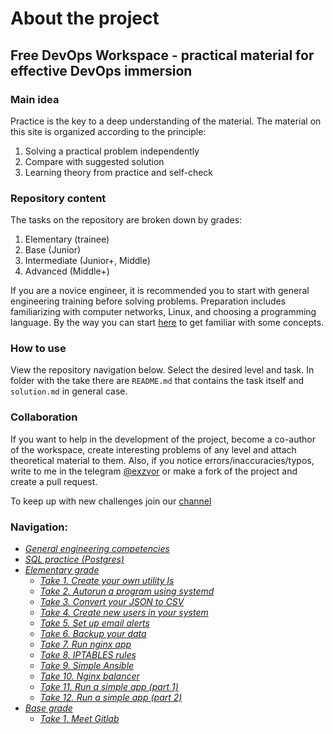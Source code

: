 # About the project

## Free DevOps Workspace - practical material for effective DevOps immersion

### Main idea
Practice is the key to a deep understanding of the material. The material on this site is organized according to the principle:
1) Solving a practical problem independently
2) Compare with suggested solution
3) Learning theory from practice and self-check

### Repository content
The tasks on the repository are broken down by grades:
1) Elementary (trainee)
2) Base (Junior)
3) Intermediate (Junior+, Middle)
4) Advanced (Middle+)

If you are a novice engineer, it is recommended you to start with general engineering training before solving problems. Preparation includes familiarizing with computer networks,
Linux, and choosing a programming language. By the way you can start [here](https://github.com/exzvor/freedevopsworkspace/blob/main/intro/intro.md) to get familiar with some concepts.

### How to use
View the repository navigation below. Select the desired level and task. In folder with the take there are `README.md` that contains the task itself and `solution.md` in general case.

### Collaboration
If you want to help in the development of the project, become a co-author of the workspace,
create interesting problems of any level and attach theoretical material to them.
Also, if you notice errors/inaccuracies/typos, write to me in the telegram [@exzvor](https://t.me/exzvor) or make a fork of the project and create a pull request.

To keep up with new challenges join our [channel](https://t.me/freedevopsworkspace)

### Navigation:
- *[General engineering competencies](https://github.com/exzvor/freedevopsworkspace/blob/main/intro)*
- *[SQL practice (Postgres)](https://github.com/exzvor/freedevopsworkspace/tree/main/postgres)*
- *[Elementary grade](https://github.com/exzvor/freedevopsworkspace/tree/main/devops_grades/elementary_grade)*
    - *[Take 1. Create your own utility ls](https://github.com/exzvor/freedevopsworkspace/tree/main/devops_grades/elementary_grade/take_01)*
    - *[Take 2. Autorun a program using systemd](https://github.com/exzvor/freedevopsworkspace/tree/main/devops_grades/elementary_grade/take_02)*
    - *[Take 3. Convert your JSON to CSV](https://github.com/exzvor/freedevopsworkspace/tree/main/devops_grades/elementary_grade/take_03)*
    - *[Take 4. Create new users in your system](https://github.com/exzvor/freedevopsworkspace/tree/main/devops_grades/elementary_grade/take_04)*
    - *[Take 5. Set up email alerts](https://github.com/exzvor/freedevopsworkspace/tree/main/devops_grades/elementary_grade/take_05)*
    - *[Take 6. Backup your data](https://github.com/exzvor/freedevopsworkspace/tree/main/devops_grades/elementary_grade/take_06)*
    - *[Take 7. Run nginx app](https://github.com/exzvor/freedevopsworkspace/tree/main/devops_grades/elementary_grade/take_07)*
    - *[Take 8. IPTABLES rules](https://github.com/exzvor/freedevopsworkspace/tree/main/devops_grades/elementary_grade/take_08)*
    - *[Take 9. Simple Ansible](https://github.com/exzvor/freedevopsworkspace/tree/main/devops_grades/elementary_grade/take_09)*
    - *[Take 10. Nginx balancer](https://github.com/exzvor/freedevopsworkspace/tree/main/devops_grades/elementary_grade/take_10)*
    - *[Take 11. Run a simple app (part 1)](https://github.com/exzvor/freedevopsworkspace/tree/main/devops_grades/elementary_grade/take_11)*
    - *[Take 12. Run a simple app (part 2)](https://github.com/exzvor/freedevopsworkspace/tree/main/devops_grades/elementary_grade/take_12)*
- *[Base grade](https://github.com/exzvor/freedevopsworkspace/tree/main/devops_grades/base_grade)*
    - *[Take 1. Meet Gitlab](https://github.com/exzvor/freedevopsworkspace/tree/main/devops_grades/base_grade/take_01)*
